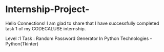 # Internship-Project-
Hello Connections!
I am glad to share that I have successfully completed task 1 of my
CODECALUSE internship.

Level :1 
Task :  Random Password Generator In Python
Technologies -Python(Tkinter)
